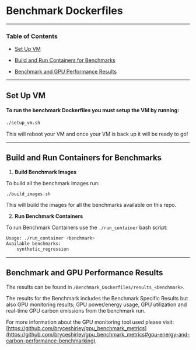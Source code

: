 # Benchmark Dockerfiles

-----------
### Table of Contents
* [Set Up VM](https://github.com/bryceshirley/Benchmark_Dockerfiles?tab=readme-ov-file#set-up-vm)

* [Build and Run Containers for Benchmarks](https://github.com/bryceshirley/Benchmark_Dockerfiles?tab=readme-ov-file#build-and-run-containers-for-benchmarks)

* [Benchmark and GPU Performance Results](https://github.com/bryceshirley/Benchmark_Dockerfiles?tab=readme-ov-file#benchmark-and-gpu-performance-results)

-----------

## Set Up VM

#### To run the benchmark Dockerfiles you must setup the VM by running:

```bash
./setup_vm.sh
```

This will reboot your VM and once your VM is back up it will be ready to go!

-----------

## Build and Run Containers for Benchmarks

1. **Build Benchmark Images**

To build all the benchmark images run:
```bash
./build_images.sh
```
This will build the images for all the benchmarks available on this repo.

2. **Run Benchmark Containers**

To run Benchmark Containers use the ``./run_container`` bash script:

```bash
Usage: ./run_container <benchmark>
Available benchmarks:
    synthetic_regression 
```

-----------

## Benchmark and GPU Performance Results

The results can be found in ``/Benchmark_Dockerfiles/results_<benchmark>``.

The results for the Benchmark includes the Benchmark Specific Results but also
GPU monitoring results; GPU power/energy usage, GPU utilization and real-time
GPU carbon emissions from the benchmark run.

For more information about the GPU monitoring tool used please visit:
[https://github.com/bryceshirley/gpu_benchmark_metrics](https://github.com/bryceshirley/gpu_benchmark_metrics#gpu-energy-and-carbon-performance-benchmarking)
